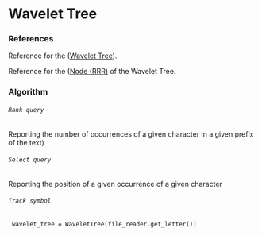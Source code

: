 Wavelet Tree
========

### References 
Reference for the ([Wavelet Tree](http://alexbowe.com/wavelet-trees/)).

Reference for the ([Node (RRR)](http://alexbowe.com/wavelet-trees/) of the Wavelet Tree. 

### Algorithm

###### `Rank query`
Reporting the number of occurrences of a given character in a given prefix of the text)
###### `Select query`
Reporting the position of a given occurrence of a given character
###### `Track symbol`

<code> wavelet_tree = WaveletTree(file_reader.get_letter()) </code> 
